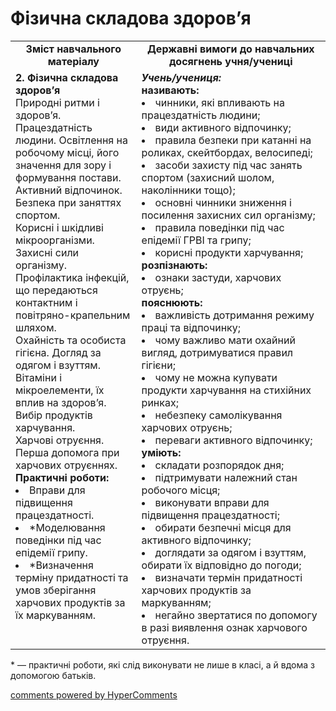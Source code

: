 <div id="hypercomments_widget" class="js-hypercomments-widget invisible"></div>

Фізична складова здоров’я
=============================================

<table>
  <tr>
    <td width="40%" align="center"><b>Зміст навчального матеріалу<b></td>
    <td width="60%" align="center"><b>Державні вимоги до навчальних досягнень учня/учениці</b></td>
  </tr>
  <tr>
    <td width="40%" style="vertical-align:top !important;">
    <b>2. Фізична складова здоров’я</b><br>
   Природні ритми і здоров’я. Працездатність людини. Освітлення на робочому місці, його значення для зору і формування постави.
Активний відпочинок. Безпека при заняттях спортом.<br>
Корисні і шкідливі мікроорганізми. Захисні сили організму. Профілактика інфекцій, що передаються контактним і повітряно-крапельним шляхом.<br>
Охайність та особиста гігієна. Догляд за одягом і взуттям.<br>
Вітаміни і мікроелементи, їх вплив на здоров’я. Вибір продуктів харчування. <br>
Харчові отруєння. Перша допомога при харчових отруєннях.<br>
    <b>Практичні роботи:</b>
    <li>Вправи для підвищення працездатності.</li>
    <li>*Моделювання поведінки під час епідемії грипу.</li>
    <li>*Визначення терміну придатності та умов зберігання харчових продуктів за їх маркуванням.</li>
    </td>
    <td width="60%" style="vertical-align:top !important;">
    <i><b>Учень/учениця:</b></i><br>
    <b>називають:</b>
    <li>чинники, які впливають на працездатність людини;</li>
    <li>види активного відпочинку;</li>
    <li>правила безпеки при катанні на роликах, скейтбордах, велосипеді;</li>
    <li>засоби захисту під час занять спортом (захисний шолом, наколінники тощо);</li>
    <li>основні чинники зниження і посилення захисних сил організму;</li>
    <li>правила поведінки під час епідемії ГРВІ та грипу;</li>
    <li>корисні продукти харчування;</li>
    <b>розпізнають:</b>
    <li>ознаки застуди, харчових отруєнь;</li>
    <b>пояснюють:</b>
    <li>важливість дотримання режиму праці та відпочинку;</li>
    <li>чому важливо мати охайний вигляд, дотримуватися правил гігієни;</li>
    <li>чому не можна купувати  продукти харчування на стихійних ринках;</li>
    <li>небезпеку самолікування харчових отруєнь;</li>
    <li>переваги активного відпочинку;</li>
    <b>уміють:</b>
    <li>складати розпорядок дня;</li>
    <li>підтримувати належний стан робочого місця;</li>
    <li>виконувати вправи для підвищення працездатності;</li>
    <li>обирати безпечні місця для активного відпочинку;</li>
    <li>доглядати за одягом і взуттям, обирати їх відповідно до погоди;</li>
    <li>визначати термін придатності харчових продуктів за маркуванням;</li>
    <li>негайно звертатися по допомогу в разі виявлення ознак харчового отруєння.</li>
	</td>
  </tr>
</table>

<p>* — практичні роботи, які слід виконувати не лише в класі, а й вдома з допомогою батьків.</p>

<div class="js-hypercomments-container">
<a href="http://hypercomments.com" class="hc-link" title="comments widget">comments powered by HyperComments</a>
</div>